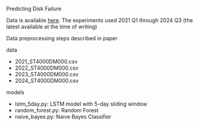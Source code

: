 Predicting Disk Failure

Data is available [here](https://www.backblaze.com/cloud-storage/resources/hard-drive-test-data#downloadingTheRawTestData). The experiments used 2021 Q1 through 2024 Q3 (the latest available at the time of writing)

Data preprocessing steps described in paper

data
- 2021_ST4000DM000.csv
- 2022_ST4000DM000.csv
- 2023_ST4000DM000.csv
- 2024_ST4000DM000.csv

models
- lstm_5day.py: LSTM model with 5-day sliding window
- random_forest.py: Random Forest
- naive_bayes.py: Naive Bayes Classifier
